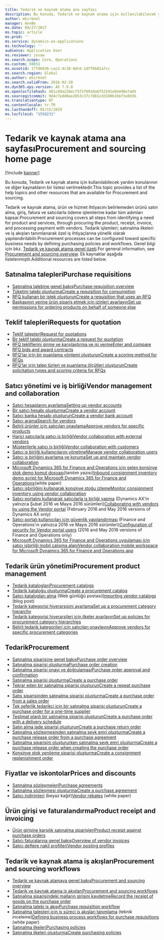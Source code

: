 ```yaml
---
title: Tedarik ve kaynak atama ana sayfası
description: Bu konuda, Tedarik ve kaynak atama için kullanılabilecek yardım konularının ve diğer kaynakların bir listesi verilmektedir.
author: mkirknel
manager: AnnBe
ms.date: 09/27/2017
ms.topic: article
ms.prod: ''
ms.service: dynamics-ax-applications
ms.technology: ''
audience: Application User
ms.reviewer: josaw
ms.search.scope: Core, Operations
ms.custom: 50651
ms.assetid: 17f06036-cac2-4c28-8dc6-1dff6b81a7cc
ms.search.region: Global
ms.author: mkirknel
ms.search.validFrom: 2016-02-28
ms.dyn365.ops.version: AX 7.0.0
ms.openlocfilehash: 461c89a220ec75f3f693da6f52291ebb498e7a05
ms.sourcegitcommit: 9d4c7edd0ae2053c37c7d81cdd180b16bf3a9d3b
ms.translationtype: HT
ms.contentlocale: tr-TR
ms.lasthandoff: 05/15/2019
ms.locfileid: "1558231"
---
```

# <a name="procurement-and-sourcing-home-page"></a><span data-ttu-id="b5f0d-103">Tedarik ve kaynak atama ana sayfası</span><span class="sxs-lookup"><span data-stu-id="b5f0d-103">Procurement and sourcing home page</span></span>

[!include [banner](../includes/banner.md)]

<span data-ttu-id="b5f0d-104">Bu konuda, Tedarik ve kaynak atama için kullanılabilecek yardım konularının ve diğer kaynakların bir listesi verilmektedir.</span><span class="sxs-lookup"><span data-stu-id="b5f0d-104">This topic provides a list of the help topics and other resources that are available for Procurement and sourcing.</span></span>

<span data-ttu-id="b5f0d-105">Tedarik ve kaynak atama, ürün ve hizmet ihtiyacını belirlemeden ürünü satın alma, giriş, fatura ve satıcılarla ödeme işlemlerine kadar tüm adımları kapsar.</span><span class="sxs-lookup"><span data-stu-id="b5f0d-105">Procurement and sourcing covers all steps from identifying a need for product and services, through procuring the product, receipt, invoice, and processing payment with vendors.</span></span> <span data-ttu-id="b5f0d-106">Tedarik işlemleri; satınalma ilkeleri ve iş akışları tanımlanarak özel iş ihtiyaçlarına yönelik olarak yapılandırılabilir.</span><span class="sxs-lookup"><span data-stu-id="b5f0d-106">Procurement processes can be configured toward specific business needs by defining purchasing policies and workflows.</span></span> <span data-ttu-id="b5f0d-107">Genel bilgi için bkz. [Tedarik ve kaynak atama genel özeti](procurement-sourcing-overview.md).</span><span class="sxs-lookup"><span data-stu-id="b5f0d-107">For general information, see [Procurement and sourcing overview](procurement-sourcing-overview.md).</span></span> <span data-ttu-id="b5f0d-108">Ek kaynaklar aşağıda listelenmiştir.</span><span class="sxs-lookup"><span data-stu-id="b5f0d-108">Additional resources are listed below.</span></span>

## <a name="purchase-requisitions"></a><span data-ttu-id="b5f0d-109">Satınalma talepleri</span><span class="sxs-lookup"><span data-stu-id="b5f0d-109">Purchase requisitions</span></span>
-   [<span data-ttu-id="b5f0d-110">Satınalma talebine genel bakış</span><span class="sxs-lookup"><span data-stu-id="b5f0d-110">Purchase requisition overview</span></span>](purchase-requisitions-overview.md)
-   [<span data-ttu-id="b5f0d-111">Tüketim talebi oluşturma</span><span class="sxs-lookup"><span data-stu-id="b5f0d-111">Create a requisition for consumption</span></span>](tasks/create-requisition-consumption.md)
-   [<span data-ttu-id="b5f0d-112">RFQ kullanan bir istek oluşturun</span><span class="sxs-lookup"><span data-stu-id="b5f0d-112">Create a requisition that uses an RFQ</span></span>](tasks/create-requisition-uses-rfq.md)
-   [<span data-ttu-id="b5f0d-113">Başkasının yerine ürün sipariş etmek için izinleri ayarlayın</span><span class="sxs-lookup"><span data-stu-id="b5f0d-113">Set up permissions for ordering products on behalf of someone else</span></span>](tasks/set-up-permissions-ordering-products.md)

## <a name="requests-for-quotation"></a><span data-ttu-id="b5f0d-114">Teklif talepleri</span><span class="sxs-lookup"><span data-stu-id="b5f0d-114">Requests for quotation</span></span>
-   [<span data-ttu-id="b5f0d-115">Teklif talepleri</span><span class="sxs-lookup"><span data-stu-id="b5f0d-115">Request for quotations</span></span>](request-quotations.md)
-   [<span data-ttu-id="b5f0d-116">Bir teklif talebi oluşturma</span><span class="sxs-lookup"><span data-stu-id="b5f0d-116">Create a request for quotation</span></span>](tasks/create-request-quotation.md)
-   [<span data-ttu-id="b5f0d-117">RFQ tekliflerini girme ve karşılaştırma ve işi verme</span><span class="sxs-lookup"><span data-stu-id="b5f0d-117">Enter and compare RFQ bids and award contracts</span></span>](tasks/enter-compare-rfq-bids-award-contracts.md)
-   [<span data-ttu-id="b5f0d-118">RFQ'lar için bir puanlama yöntemi oluşturun</span><span class="sxs-lookup"><span data-stu-id="b5f0d-118">Create a scoring method for RFQs</span></span>](tasks/create-scoring-method-rfqs.md)
-   [<span data-ttu-id="b5f0d-119">RFQ'lar için talep türleri ve puanlama ölçütleri oluşturun</span><span class="sxs-lookup"><span data-stu-id="b5f0d-119">Create solicitation types and scoring criteria for RFQs</span></span>](tasks/create-solicitation-types-scoring-criteria-rfqs.md)

## <a name="vendor-management-and-collaboration"></a><span data-ttu-id="b5f0d-120">Satıcı yönetimi ve iş birliği</span><span class="sxs-lookup"><span data-stu-id="b5f0d-120">Vendor management and collaboration</span></span>
-   [<span data-ttu-id="b5f0d-121">Satıcı hesaplarını ayarlama</span><span class="sxs-lookup"><span data-stu-id="b5f0d-121">Setting up vendor accounts</span></span>](set-up-vendor-accounts.md)
-   [<span data-ttu-id="b5f0d-122">Bir satıcı hesabı oluşturma</span><span class="sxs-lookup"><span data-stu-id="b5f0d-122">Create a vendor account</span></span>](tasks/create-vendor-account.md)
-   [<span data-ttu-id="b5f0d-123">Satıcı banka hesabı oluşturun</span><span class="sxs-lookup"><span data-stu-id="b5f0d-123">Create a vendor bank account</span></span>](tasks/create-vendor-bank-account.md)
-   [<span data-ttu-id="b5f0d-124">Satıcı arama</span><span class="sxs-lookup"><span data-stu-id="b5f0d-124">Search for vendors</span></span>](tasks/search-vendors.md)
-   [<span data-ttu-id="b5f0d-125">Belirli ürünler için satıcıları onaylama</span><span class="sxs-lookup"><span data-stu-id="b5f0d-125">Approve vendors for specific products</span></span>](tasks/approve-vendors-specific-products.md)
-   [<span data-ttu-id="b5f0d-126">Harici satıcılarla satıcı iş birliği</span><span class="sxs-lookup"><span data-stu-id="b5f0d-126">Vendor collaboration with external vendors</span></span>](vendor-collaboration-work-external-vendors.md)
-   [<span data-ttu-id="b5f0d-127">Müşterilerle satıcı iş birliği</span><span class="sxs-lookup"><span data-stu-id="b5f0d-127">Vendor collaboration with customers</span></span>](vendor-collaboration-work-customers-dynamics-365-operations.md)
-   [<span data-ttu-id="b5f0d-128">Satıcı iş birliği kullanıcılarını yönetme</span><span class="sxs-lookup"><span data-stu-id="b5f0d-128">Manage vendor collaboration users</span></span>](manage-vendor-collaboration-users.md)
-   [<span data-ttu-id="b5f0d-129">Satıcı iş birliğini ayarlama ve koruma</span><span class="sxs-lookup"><span data-stu-id="b5f0d-129">Set up and maintain vendor collaboration</span></span>](set-up-maintain-vendor-collaboration.md)
-   <span data-ttu-id="b5f0d-130">[Microsoft Dynamics 365 for Finance and Operations için gelen konsinye stok demo komut dosyası](https://mbs.microsoft.com/customersource/northamerica/AX/learning/documentation/white-papers/InboundConsignmentInventoryDemoScriptDynamics365Operations)(tanıtım yazısı)</span><span class="sxs-lookup"><span data-stu-id="b5f0d-130">[Inbound consignment inventory demo script for Microsoft Dynamics 365 for Finance and Operations](https://mbs.microsoft.com/customersource/northamerica/AX/learning/documentation/white-papers/InboundConsignmentInventoryDemoScriptDynamics365Operations)(white paper)</span></span>
-   [<span data-ttu-id="b5f0d-131">Satıcı işbirliğini kullanarak konsinye stoğu izleme</span><span class="sxs-lookup"><span data-stu-id="b5f0d-131">Monitor consignment inventory using vendor collaboration</span></span>](../inventory/tasks/monitor-consignment-inventory-vendor-collaboration.md)
-   <span data-ttu-id="b5f0d-132">[Satıcı portalını kullanarak satıcılarla iş birliği yapma](collaborate-vendors-vendor-portal.md)  (Dynamics AX'in yalnızca Şubat 2016 ve Mayıs 2016 sürümleri)</span><span class="sxs-lookup"><span data-stu-id="b5f0d-132">[Collaborating with vendors by using the Vendor portal](collaborate-vendors-vendor-portal.md)  (February 2016 and May 2016 versions of Dynamics AX only)</span></span>
-   <span data-ttu-id="b5f0d-133">[Satıcı portalı kullanıcıları için güvenlik yapılandırması](configure-security-vendor-portal-users.md) (Finance and Operations'ın yalnızca 2016 ve Mayıs 2016 sürümleri)</span><span class="sxs-lookup"><span data-stu-id="b5f0d-133">[Configuration of security for Vendor portal users](configure-security-vendor-portal-users.md) (2016 and May 2016 versions of Finance and Operations only)</span></span>
-   [<span data-ttu-id="b5f0d-134">Microsoft Dynamics 365 for Finance and Operations uygulaması için satıcı işbirliği mobil çalışma alanı</span><span class="sxs-lookup"><span data-stu-id="b5f0d-134">Vendor collaboration mobile workspace for Microsoft Dynamics 365 for Finance and Operations app</span></span>](vendor-collaboration-mobile-workspace.md)

## <a name="procurement-product-management"></a><span data-ttu-id="b5f0d-135">Tedarik ürün yönetimi</span><span class="sxs-lookup"><span data-stu-id="b5f0d-135">Procurement product management</span></span>
-   [<span data-ttu-id="b5f0d-136">Tedarik katalogları</span><span class="sxs-lookup"><span data-stu-id="b5f0d-136">Procurement catalogs</span></span>](procurement-catalogs.md)
-   [<span data-ttu-id="b5f0d-137">Tedarik kataloğu oluşturma</span><span class="sxs-lookup"><span data-stu-id="b5f0d-137">Create a procurement catalog</span></span>](tasks/create-procurement-catalog.md)
-   <span data-ttu-id="b5f0d-138">[Satıcı katalogları alma](https://blogs.msdn.microsoft.com/dynamicsaxscm/2016/05/25/vendor-catalogs-in-dynamics-ax/) (Web günlüğü postası)</span><span class="sxs-lookup"><span data-stu-id="b5f0d-138">[Importing vendor catalogs](https://blogs.msdn.microsoft.com/dynamicsaxscm/2016/05/25/vendor-catalogs-in-dynamics-ax/) (blog post)</span></span>
-   [<span data-ttu-id="b5f0d-139">Tedarik kategorisi hiyerarşisini ayarlama</span><span class="sxs-lookup"><span data-stu-id="b5f0d-139">Set up a procurement category hierarchy</span></span>](tasks/set-up-procurement-category-hierarchy.md)
-   [<span data-ttu-id="b5f0d-140">Tedarik kategorisi hiyerarşileri için ilkeler ayarlayın</span><span class="sxs-lookup"><span data-stu-id="b5f0d-140">Set up policies for procurement category hierarchies</span></span>](tasks/set-up-policies-procurement-category-hierarchies.md)
-   [<span data-ttu-id="b5f0d-141">Belirli tedarik kategorileri için satıcıları onaylayın</span><span class="sxs-lookup"><span data-stu-id="b5f0d-141">Approve vendors for specific procurement categories</span></span>](tasks/approve-vendors-specific-procurement-categories.md)

## <a name="procurement"></a><span data-ttu-id="b5f0d-142">Tedarik</span><span class="sxs-lookup"><span data-stu-id="b5f0d-142">Procurement</span></span>
-   [<span data-ttu-id="b5f0d-143">Satınalma siparişine genel bakış</span><span class="sxs-lookup"><span data-stu-id="b5f0d-143">Purchase order overview</span></span>](purchase-order-overview.md)
-   [<span data-ttu-id="b5f0d-144">Satınalma siparişi oluşturma</span><span class="sxs-lookup"><span data-stu-id="b5f0d-144">Purchase order creation</span></span>](purchase-order-creation.md)
-   [<span data-ttu-id="b5f0d-145">Satınalma siparişi onayı ve doğrulaması</span><span class="sxs-lookup"><span data-stu-id="b5f0d-145">Purchase order approval and confirmation</span></span>](purchase-order-approval-confirmation.md)
-   [<span data-ttu-id="b5f0d-146">Satınalma siparişi oluşturma</span><span class="sxs-lookup"><span data-stu-id="b5f0d-146">Create a purchase order</span></span>](tasks/create-purchase-order.md)
-   [<span data-ttu-id="b5f0d-147">Tekrar eden bir satınalma siparişi oluşturun</span><span class="sxs-lookup"><span data-stu-id="b5f0d-147">Create a repeat purchase order</span></span>](tasks/create-repeat-purchase-order.md)
-   [<span data-ttu-id="b5f0d-148">Satış siparişinden satınalma siparişi oluşturma</span><span class="sxs-lookup"><span data-stu-id="b5f0d-148">Create a purchase order from a sales order</span></span>](../sales-marketing/tasks/create-purchase-order-sales-order.md)
-   [<span data-ttu-id="b5f0d-149">Tek seferlik tedarikçi için bir satınalma siparişi oluşturun</span><span class="sxs-lookup"><span data-stu-id="b5f0d-149">Create a purchase order for a one-time supplier</span></span>](tasks/create-purchase-order-one-time-supplier.md)
-   [<span data-ttu-id="b5f0d-150">Teslimat planlı bir satınalma siparişi oluşturun</span><span class="sxs-lookup"><span data-stu-id="b5f0d-150">Create a purchase order with a delivery schedule</span></span>](tasks/create-purchase-order-delivery-schedule.md)
-   [<span data-ttu-id="b5f0d-151">Satın alma iade siparişi oluşturun</span><span class="sxs-lookup"><span data-stu-id="b5f0d-151">Create a purchase return order</span></span>](tasks/create-purchase-return-order.md)
-   [<span data-ttu-id="b5f0d-152">Satınalma sözleşmesinden satınalma sevk emri oluşturma</span><span class="sxs-lookup"><span data-stu-id="b5f0d-152">Create a purchase release order from a purchase agreement</span></span>](tasks/create-purchase-release-order-purchase-agreement.md)
-   [<span data-ttu-id="b5f0d-153">Satınalma siparişini oluştururken satınalma sevk emri oluşturma</span><span class="sxs-lookup"><span data-stu-id="b5f0d-153">Create a purchase release order when creating the purchase order</span></span>](tasks/create-purchase-release-order-creating-purchase-order.md)
-   [<span data-ttu-id="b5f0d-154">Konsinye stok yenileme siparişi oluşturma</span><span class="sxs-lookup"><span data-stu-id="b5f0d-154">Create a consignment replenishment order</span></span>](../inventory/tasks/create-consignment-replenishment-order.md)

## <a name="prices-and-discounts"></a><span data-ttu-id="b5f0d-155">Fiyatlar ve iskontolar</span><span class="sxs-lookup"><span data-stu-id="b5f0d-155">Prices and discounts</span></span>
-   [<span data-ttu-id="b5f0d-156">Satınalma sözleşmeleri</span><span class="sxs-lookup"><span data-stu-id="b5f0d-156">Purchase agreements</span></span>](purchase-agreements.md)
-   [<span data-ttu-id="b5f0d-157">Satınalma sözleşmesi oluşturma</span><span class="sxs-lookup"><span data-stu-id="b5f0d-157">Create a purchase agreement</span></span>](tasks/create-purchase-agreement.md)
-   <span data-ttu-id="b5f0d-158">[Satıcı indirimleri](https://mbs.microsoft.com/customersource/northamerica/AX/learning/documentation/white-papers/Vendor_rebates) (beyaz kağıt)</span><span class="sxs-lookup"><span data-stu-id="b5f0d-158">[Vendor rebates](https://mbs.microsoft.com/customersource/northamerica/AX/learning/documentation/white-papers/Vendor_rebates) (white paper)</span></span>

## <a name="product-receipt-and-invoicing"></a><span data-ttu-id="b5f0d-159">Ürün girişi ve faturalandırma</span><span class="sxs-lookup"><span data-stu-id="b5f0d-159">Product receipt and invoicing</span></span>
-   [<span data-ttu-id="b5f0d-160">Ürün girişine karşılık satınalma siparişleri</span><span class="sxs-lookup"><span data-stu-id="b5f0d-160">Product receipt against purchase orders</span></span>](product-receipt-against-purchase-orders.md)
-   [<span data-ttu-id="b5f0d-161">Satıcı faturalarına genel bakış</span><span class="sxs-lookup"><span data-stu-id="b5f0d-161">Overview of vendor invoices</span></span>](../../financials/accounts-payable/vendor-invoices-overview.md)
-   [<span data-ttu-id="b5f0d-162">Satıcı deftere nakil profilleri</span><span class="sxs-lookup"><span data-stu-id="b5f0d-162">Vendor posting profiles</span></span>](../../financials/accounts-payable/vendor-posting-profiles.md)

## <a name="procurement-and-sourcing-workflows"></a><span data-ttu-id="b5f0d-163">Tedarik ve kaynak atama iş akışları</span><span class="sxs-lookup"><span data-stu-id="b5f0d-163">Procurement and sourcing workflows</span></span>
-   [<span data-ttu-id="b5f0d-164">Tedarik ve kaynak atamaya genel bakış</span><span class="sxs-lookup"><span data-stu-id="b5f0d-164">Procurement and sourcing overview</span></span>](procurement-sourcing-overview.md)
-   [<span data-ttu-id="b5f0d-165">Tedarik ve kaynak atama iş akışları</span><span class="sxs-lookup"><span data-stu-id="b5f0d-165">Procurement and sourcing workflows</span></span>](procurement-sourcing-workflows.md)
-   [<span data-ttu-id="b5f0d-166">Satınalma siparişindeki malların girişini kaydetme</span><span class="sxs-lookup"><span data-stu-id="b5f0d-166">Record the receipt of goods on the purchase order</span></span>](tasks/record-receipt-goods-purchase-order.md)
-   [<span data-ttu-id="b5f0d-167">Satınalma talebi iş akışı</span><span class="sxs-lookup"><span data-stu-id="b5f0d-167">Purchase requisition workflow</span></span>](purchase-requisitions-workflow.md)
-   <span data-ttu-id="b5f0d-168">[Satınalma talepleri için iş süreci iş akışları tanımlama](https://mbs.microsoft.com/customersource/Global/AX/learning/documentation/white-papers/Defining_business_process_workflows_for_purchase_requisitions) (teknik inceleme)</span><span class="sxs-lookup"><span data-stu-id="b5f0d-168">[Defining business process workflows for purchase requisitions](https://mbs.microsoft.com/customersource/Global/AX/learning/documentation/white-papers/Defining_business_process_workflows_for_purchase_requisitions) (white paper)</span></span>
-   [<span data-ttu-id="b5f0d-169">Satınalma ilkeleri</span><span class="sxs-lookup"><span data-stu-id="b5f0d-169">Purchasing policies</span></span>](purchase-policies.md)
-   [<span data-ttu-id="b5f0d-170">Satınalma ilkeleri oluşturma</span><span class="sxs-lookup"><span data-stu-id="b5f0d-170">Create purchasing policies</span></span>](tasks/create-purchasing-policies.md)






